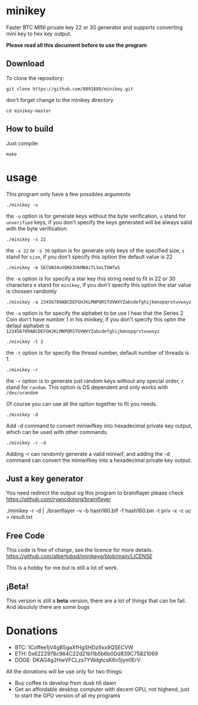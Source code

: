 # minikey

Faster BTC MINI private key 22 or 30 generator and supports converting mini key to hex key output.

**Please read all this document before to use the program**

## Download

To clone the repository:

```
git clone https://github.com/8891689/minikey.git
```

don't forget change to the minikey directory

`cd minikey-master`


## How to build

Just compile:

```
make
```

# usage

This program only have a few possibles arguments

```
./minikey -u 
```

the `-u` option is for generate keys without the byte verification, `u` stand for `unverified` keys,  if you don't specify the keys generated will be always valid with the byte verification.

```
./minikey -s 22
```

the `-s 22` or `-s 30` option is for generate only keys of the specified size, `s` stand for `size`, if you don't specify this option the default value is 22

```
./minikey -m SECUN34uVQKk3UkMBAiTLSoLTUWfwS
```
the `-m` option is for specify a star key this string need to fit in 22 or 30 characters `m` stand for `minikey`, if you don't specify this option the star value is chossen randomly

```
./minikey -a 23456789ABCDEFGHJKLMNPQRSTUVWXYZabcdefghijkmnopqrstuvwxyz
```

the `-a` option is for specify the alphabet to be use I hear that the Series 2 Coin don't have number 1 in his minikey, if you don't specify this optin the defaul alphabet is `123456789ABCDEFGHJKLMNPQRSTUVWXYZabcdefghijkmnopqrstuvwxyz` 

```
./minikey -t 2
```

the `-t` option is for specify the thread number, default number of threads is 1.

```
./minikey -r
```

the `-r` option is to generate just random keys without any special order, `r` stand for `random`. This option is OS dependent and only works with `/dev/urandom`

Of course you can use all the option together to fit you needs.

```
./minikey -d
```
Add -d command to convert miniwifkey into hexadecimal private key output, which can be used with other commands.

```
./minikey -r -d
```
Adding -r can randomly generate a valid miniwif, and adding the -d command can convert the miniwifkey into a hexadecimal private key output.

## Just a key generator


You need redirect the output og this program to brainflayer please check https://github.com/ryancdotorg/brainflayer

./minikey -r -d | ./brainflayer -v -b hash160.blf -f hash160.bin -t priv -x -c uc > result.txt

## Free Code

This code is free of charge, see the licence for more details. https://github.com/albertobsd/minikeyg/blob/main/LICENSE

This is a hobby for me but is still a lot of work.

## ¡Beta!

This version is still a **beta** version, there are a lot of things that can be fail. And absoluly there are some bugs 

# Donations

- BTC: 1Coffee1jV4gB5gaXfHgSHDz9xx9QSECVW
- ETH: 0x6222978c984C22d21b11b5b6b0Dd839C75821069
- DOGE: DKAG4g2HwVFCLzs7YWdgtcsK6v5jym1ErV

All the donations will be use only for two things:

- Buy coffee to develop from dusk till dawn
- Get an affordable desktop computer with decent GPU, not highend, just to start the GPU version of all my programs
